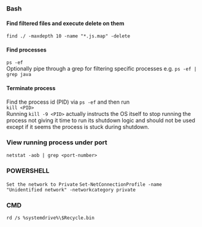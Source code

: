 ### Bash
#### Find filtered files and execute delete on them
`find ./ -maxdepth 10 -name "*.js.map" -delete`

#### Find processes
`ps -ef`<br>
Optionally pipe through a grep for filtering specific processes e.g. `ps -ef | grep java`

#### Terminate process
Find the process id (PID) via `ps -ef` and then run<br>
`kill <PID>`<br>
Running `kill -9 <PID>` actually instructs the OS itself to stop running the process not giving it
time to run its shutdown logic and should not be used except if it seems the process is stuck during shutdown.

### View running process under port
`netstat -aob | grep <port-number>`

### POWERSHELL
`Set the network to Private`
`Set-NetConnectionProfile -name "Unidentified network" -networkcategory private`

### CMD
`rd /s %systemdrive%\$Recycle.bin`
